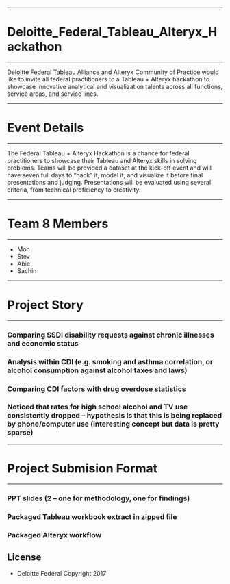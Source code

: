 ***
# Deloitte_Federal_Tableau_Alteryx_Hackathon
***
Deloitte Federal Tableau Alliance and Alteryx Community of Practice would like to invite all federal practitioners to a Tableau + Alteryx hackathon to showcase innovative analytical and visualization talents across all functions, service areas, and service lines.  
***
# Event Details 
***
The Federal Tableau + Alteryx Hackathon is a chance for federal practitioners to showcase their Tableau and Alteryx  skills in solving problems. Teams will be provided a dataset at the kick-off event and will have seven full days to “hack” it, model it, and visualize it before final presentations and judging. Presentations will be evaluated using several criteria, from technical proficiency to creativity.

***
# Team 8 Members
***
* Moh
* Stev
* Abie
* Sachin

***
# Project Story
***
 
### Comparing SSDI disability requests against chronic illnesses and economic status
### Analysis within CDI (e.g. smoking and asthma correlation, or alcohol consumption against alcohol taxes and laws)
### Comparing CDI factors with drug overdose statistics
### Noticed that rates for high school alcohol and TV use consistently dropped – hypothesis is that this is being replaced by phone/computer use (interesting concept but data is pretty sparse)

***
# Project Submision Format
***
### PPT slides (2 – one for methodology, one for findings)
### Packaged Tableau workbook extract in zipped file
### Packaged Alteryx workflow

License
---
* Deloitte Federal Copyright 2017
